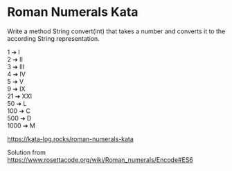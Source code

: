 # Roman Numerals Kata

Write a method String convert(int) that takes a number and converts it to the according String representation.

1 ➔ I  
2 ➔ II  
3 ➔ III  
4 ➔ IV  
5 ➔ V  
9 ➔ IX  
21 ➔ XXI  
50 ➔ L  
100 ➔ C  
500 ➔ D  
1000 ➔ M

https://kata-log.rocks/roman-numerals-kata

Solution from https://www.rosettacode.org/wiki/Roman_numerals/Encode#ES6